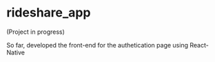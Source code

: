 # rideshare_app

(Project in progress)

So far, developed the front-end for the authetication page using React-Native
